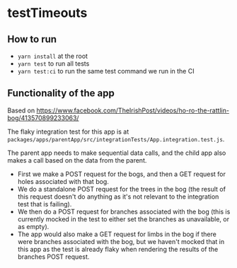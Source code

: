 # testTimeouts

## How to run
 - `yarn install` at the root
 - `yarn test` to run all tests
 - `yarn test:ci` to run the same test command we run in the CI

## Functionality of the app

Based on https://www.facebook.com/TheIrishPost/videos/ho-ro-the-rattlin-bog/413570899233063/ 

The flaky integration test for this app is at `packages/apps/parentApp/src/integrationTests/App.integration.test.js`.

The parent app needs to make sequential data calls, and the child app also makes a call based on the data from the parent.

- First we make a POST request for the bogs, and then a GET request for holes associated with that bog. 
- We do a standalone POST request for the trees in the bog (the result of this request doesn't do anything as it's not relevant to the integration test that is failing).
- We then do a POST request for branches associated with the bog (this is currently mocked in the test to either set the branches as unavailable, or as empty).
- The app would also make a GET request for limbs in the bog if there were branches associated with the bog, but we haven't mocked that in this app as the test is already flaky when rendering the results of the branches POST request. 
